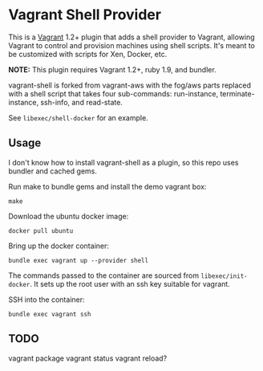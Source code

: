 # Vagrant Shell Provider

This is a [Vagrant](http://www.vagrantup.com) 1.2+ plugin that adds a
shell provider to Vagrant, allowing Vagrant to control and provision
machines using shell scripts.  It's meant to be customized with scripts
for Xen, Docker, etc.

**NOTE:** This plugin requires Vagrant 1.2+, ruby 1.9, and bundler.

vagrant-shell is forked from vagrant-aws with the fog/aws parts replaced
with a shell script that takes four sub-commands: run-instance,
terminate-instance, ssh-info, and read-state.

See `libexec/shell-docker` for an example.

## Usage

I don't know how to install vagrant-shell as a plugin, so this repo uses
bundler and cached gems.

Run make to bundle gems and install the demo vagrant box:

    make

Download the ubuntu docker image:

    docker pull ubuntu

Bring up the docker container:

    bundle exec vagrant up --provider shell

The commands passed to the container are sourced from `libexec/init-docker`.
It sets up the root user with an ssh key suitable for vagrant.

SSH into the container:

    bundle exec vagrant ssh

## TODO

vagrant package
vagrant status
vagrant reload?
